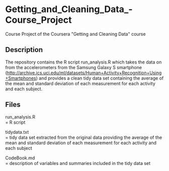 # Getting_and_Cleaning_Data_-Course_Project
Course Project of the Coursera "Getting and Cleaning Data" course

## Description
The repository contains the R script run_analysis.R which takes the data on from the accelerometers from the Samsung Galaxy S smartphone (http://archive.ics.uci.edu/ml/datasets/Human+Activity+Recognition+Using+Smartphones) and provides a clean tidy data set containing the average of the mean and standard deviation of each measurement for each activity and each subject.

## Files
run_analysis.R    
= R script

tidydata.txt    
= tidy data set extracted from the original data providing the average of the mean and standard                            deviation of each measurement for each activity and each subject

CodeBook.md   
= description of variables and summaries included in the tidy data set
